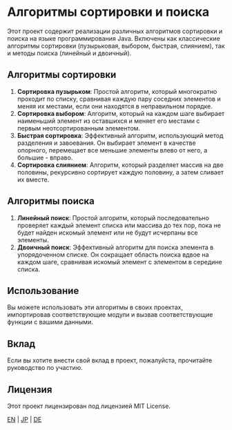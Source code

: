 # Алгоритмы сортировки и поиска

Этот проект содержит реализации различных алгоритмов сортировки и поиска на языке программирования Java. Включены как классические алгоритмы сортировки (пузырьковая, выбором, быстрая, слиянием), так и методы поиска (линейный и двоичный).

## Алгоритмы сортировки

1. **Сортировка пузырьком**: Простой алгоритм, который многократно проходит по списку, сравнивая каждую пару соседних элементов и меняя их местами, если они находятся в неправильном порядке.
2. **Сортировка выбором**: Алгоритм, который на каждом шаге выбирает наименьший элемент из оставшихся и меняет его местами с первым неотсортированным элементом.
3. **Быстрая сортировка**: Эффективный алгоритм, использующий метод разделения и завоевания. Он выбирает элемент в качестве опорного, перемещает все меньшие элементы влево от него, а большие - вправо.
4. **Сортировка слиянием**: Алгоритм, который разделяет массив на две половины, рекурсивно сортирует каждую половину, а затем сливает их вместе.

## Алгоритмы поиска

1. **Линейный поиск**: Простой алгоритм, который последовательно проверяет каждый элемент списка или массива до тех пор, пока не будет найден искомый элемент или не будут исчерпаны все элементы.
2. **Двоичный поиск**: Эффективный алгоритм для поиска элемента в упорядоченном списке. Он сокращает область поиска вдвое на каждом шаге, сравнивая искомый элемент с элементом в середине списка.

## Использование

Вы можете использовать эти алгоритмы в своих проектах, импортировав соответствующие модули и вызвав соответствующие функции с вашими данными.

## Вклад

Если вы хотите внести свой вклад в проект, пожалуйста, прочитайте руководство по участию.

## Лицензия

Этот проект лицензирован под лицензией MIT License.

[EN](docs/README_EN.MD) | [JP](docs/README_JP.MD) | [DE](docs/README_DE.MD)
